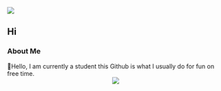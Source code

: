 <img src="https://komarev.com/ghpvc/?username=eccentricPACHARA&&style=flat-square" align="center" />

## Hi 


<h3>About Me</h3>
👋Hello, I am currently a student this Github is what I usually do for fun on free time.




  





<div align="center"><img src="https://github-readme-stats.vercel.app/api?username=eccentricPACHARA&show_icons=true&count_private=true&hide_border=true" align="center" /></div>  

 



 


  






